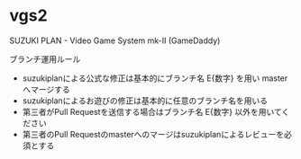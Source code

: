 vgs2
====

SUZUKI PLAN - Video Game System mk-II (GameDaddy)

ブランチ運用ルール
- suzukiplanによる公式な修正は基本的にブランチ名 E{数字} を用い master へマージする
- suzukiplanによるお遊びの修正は基本的に任意のブランチ名を用いる
- 第三者がPull Requestを送信する場合はブランチ名 E{数字} 以外を用いてください
- 第三者のPull Requestのmasterへのマージはsuzukiplanによるレビューを必須とする
